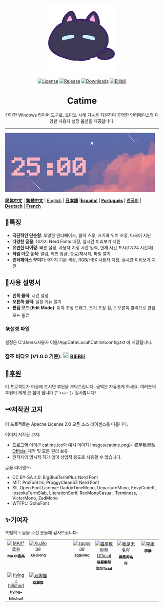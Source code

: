 <p align="center">
<a href="https://github.com/vladelaina/Catime" target="_blank">
<img align="center" alt="catime" width="230" src="../Images/catime.png" />
</a>
</p>

<p align="center">
  <a href="https://github.com/vladelaina/Catime/blob/main/LICENSE"><img alt="License" src="https://img.shields.io/github/license/vladelaina/Catime" /></a>
  <a href="https://github.com/vladelaina/Catime/releases/latest"><img alt="Release" src="https://img.shields.io/github/release/vladelaina/Catime.svg" /></a>
  <a href="https://github.com/vladelaina/Catime/releases"><img alt="Downloads" src="https://img.shields.io/github/downloads/vladelaina/Catime/total" /></a>
  <a href="https://space.bilibili.com/1862395225"><img alt="Bilibili" src="https://img.shields.io/badge/Bilibili-space-ff69b4?logo=bilibili" /></a>
</p>

<h1 align="center">Catime</h1>

<p align="center">간단한 Windows 타이머 도구로, 토마토 시계 기능을 지원하며 투명한 인터페이스와 다양한 사용자 설정 옵션을 제공합니다.</p>

---

![Catime](../Images/catime.gif)

  [**简体中文**](https://github.com/vladelaina/Catime) |  [**繁體中文**](README_zh-hant.md) | [English](README-en.md) | [**日本語**](README_ja.md) |[**Español**](README_es.md) | [**Português**](README_pt-br.md) | [**한국어**](README_ko-kr.md) | [**Deutsch**](README_de.md) | [**French**](README_fr.md)

## 🌟특징

- **극단적인 단순함**: 투명한 인터페이스, 클릭 스루, 크기와 위치 조정, 다국어 지원
- **다양한 글꼴**: 14가지 Nerd Fonts 내장, 실시간 미리보기 지원
- **유연한 타이밍**: 빠른 설정, 사용자 지정 시간 입력, 현재 시간 표시(12/24 시간제)
- **타임 아웃 동작**: 알림, 화면 잠금, 종료/재시작, 파일 열기
- **인터페이스 꾸미기**: 9가지 기본 색상, RGB/HEX 사용자 지정, 실시간 미리보기 지원

## 📑사용 설명서

- **왼쪽 클릭**: 시간 설정
- **오른쪽 클릭**: 설정 메뉴 열기
- **편집 모드 (Edit Mode)**: 위치 조정 드래그, 크기 조정 휠, 🖱️ 오른쪽 클릭으로 편집 모드 종료

### 🛠️설정 파일
설정은 C:\Users\사용자 이름\AppData\Local\Catime\config.txt 에 저장됩니다.

### 참조 비디오 (V1.0.0 기준): <img src="https://www.bilibili.com/favicon.ico" width="20" height="20"> [BiliBili](https://www.bilibili.com/video/BV1ztFeeQEYP)

## 💖[후원](../support.md)

이 프로젝트가 마음에 드시면 후원을 부탁드립니다. 금액은 자유롭게 하세요. 여러분의 후원이 제게 큰 힘이 됩니다 (*ゝω・)ﾉ 감사합니다!

## 🗝️저작권 고지

이 프로젝트는 Apache License 2.0 오픈 소스 라이센스를 따릅니다.

이미지 저작권 고지:
- 프로그램 아이콘 catime.ico와 예시 이미지 Images/catime.png는 [猫屋敷梨梨Official](https://space.bilibili.com/26087398) 제작 및 모든 권리 보유
- 원작자의 명시적 허가 없이 상업적 용도로 사용할 수 없습니다.

글꼴 라이센스:
- CC BY-SA 4.0: BigBlueTermPlus Nerd Font
- MIT: ProFont IIx, ProggyCleanSZ Nerd Font
- SIL Open Font License: DaddyTimeMono, DepartureMono, EnvyCodeR, IosevkaTermSlab, LiterationSerif, RecMonoCasual, Terminess, VictorMono, ZedMono
- WTFPL: GohuFont

## ✨기여자 

특별히 도움을 주신 분들께 감사드립니다:
<table>
  <tbody>
    <tr>
      <td align="center" valign="top" width="14.28%"><a href="https://github.com/MadMaxChow"><img src="https://avatars.githubusercontent.com/u/13810505?v=4" width="100px;" alt="MAX°孟兆"/><br /><sub><b>MAX°孟兆</b></sub></a><br /></td>
      <td align="center" valign="top" width="14.28%"><a href="https://github.com/sumruler"><img src="https://avatars.githubusercontent.com/u/56953545?v=4" width="100px;" alt="XuJilong"/><br /><sub><b>XuJilong</b></sub></a><br /></td>
      <td width="14.28%"></td>
      <td align="center" valign="top" width="14.28%"><a href="https://github.com/ZGGSONG"><img src="https://avatars.githubusercontent.com/u/49741009?v=4" width="100px;" alt="zggsong"/><br /><sub><b>zggsong</b></sub></a><br /></td>
      <td align="center" valign="top" width="14.28%"><a href="https://space.bilibili.com/26087398"><img src="https://i1.hdslb.com/bfs/face/af55083fafbabb7815b09c32adca94139b3ab3f8.webp@240w_240h_1c_1s_!web-avatar-space-header.avif" width="100px;" alt="猫屋敷梨梨Official"/><br /><sub><b>猫屋敷梨梨Official</b></sub></a><br /></td>
      <td align="center" valign="top" width="14.28%"><a href="https://space.bilibili.com/1708573954"><img src="https://i1.hdslb.com/bfs/face/7fe7cfba25dd086f9b4dbb8433b5db237a5ff98b.jpg@240w_240h_1c_1s_!web-avatar-space-header.avif" width="100px;" alt="我是无名吖"/><br /><sub><b>我是无名吖</b></sub></a><br /></td>
      <td align="center" valign="top" width="14.28%"><a href="https://space.bilibili.com/475437261"><img src="https://i0.hdslb.com/bfs/face/a52c54f0098602b2934d828222aaf3895b06c9ec.jpg@240w_240h_1c_1s_!web-avatar-space-header.avif" width="100px;" alt="李康"/><br /><sub><b>李康</b></sub></a><br /></td>
    </tr>
    <tr>
      <td align="center" valign="top" width="14.28%"><a href="https://github.com/flying-hilichurl"><img src="https://avatars.githubusercontent.com/u/187168840?v=4" width="100px;" alt="flying-hilichurl"/><br /><sub><b>flying-hilichurl</b></sub></a><br /></td>
      <td align="center" valign="top" width="14.28%"><a href="https://space.bilibili.com/161061562"><img src="https://i1.hdslb.com/bfs/face/ffbffc12d4cb51d158210f26f45bb1b369eaf730.jpg@240w_240h_1c_1s_!web-avatar-space-header.avif" width="100px;" alt="双脚猫"/><br /><sub><b>双脚猫</b></sub></a><br /></td>
  </tbody>
</table>
